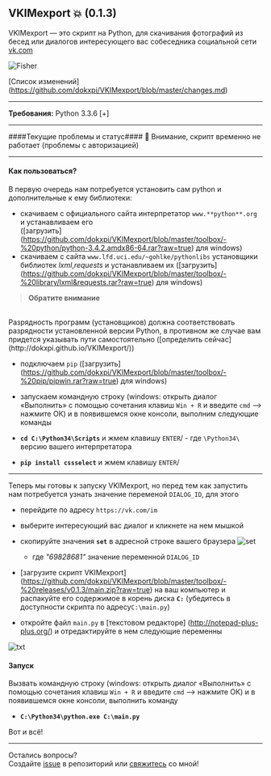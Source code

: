 ﻿## VKIMexport :boom: (0.1.3)

VKIMexport — это скрипт на Python, для скачивания фотографий из бесед или диалогов интересующего вас собеседника социальной сети [vk.com](https://vk.com)

![Fisher](https://raw.githubusercontent.com/dokxpi/VKIMexport/master/publish/cmd.main.py.gif)

[Список изменений] (https://github.com/dokxpi/VKIMexport/blob/master/changes.md)
***
**Требования:** Python 3.3.6 [+]
***
####Текущие проблемы и статус####
📌 Внимание, скрипт временно не работает (проблемы с авторизацией)
***
#### Как пользоваться?
В первую очередь нам потребуется установить сам python и дополнительные к ему библиотеки:
* скачиваем с официального сайта интерпретатор ```www.**python**.org``` и устанавливаем его <br/>
   ([загрузить] (https://github.com/dokxpi/VKIMexport/blob/master/toolbox/-%20python/python-3.4.2.amdx86-64.rar?raw=true) для windows)
* скачиваем с сайта ```www.lfd.uci.edu/~gohlke/pythonlibs``` установщики библиотек *lxml*,*requests* и устанавливаем их
   ([загрузить] (https://github.com/dokxpi/VKIMexport/blob/master/toolbox/-%20library/lxml&requests.rar?raw=true) для windows)

> **Обратите внимание**
<br/>
Разрядность программ (установщиков) должна соответствовать разрядности установленной версии Python, в противном же случае вам придется указывать пути самостоятельно ([определить сейчас] (http://dokxpi.github.io/VKIMexport/))
 
* подключаем ```pip``` ([загрузить] (https://github.com/dokxpi/VKIMexport/blob/master/toolbox/-%20pip/pipwin.rar?raw=true) для windows) 


* запускаем командную строку (windows: открыть диалог «Выполнить» с помощью сочетания клавиш  ```Win + R``` и введите ```cmd```  –> нажмите OК) и в появившемся окне консоли, выполним следующие команды 
 *  **```cd C:\Python34\Scripts```** и жмем клавишу ```ENTER```/ - где ```\Python34\``` версию вашего интерпретатора
 *  **```pip install cssselect```** и жмем клавишу ```ENTER```/ 

*** 
Теперь мы готовы к запуску VKIMexport, но перед тем как запустить нам потребуется узнать значение переменой ```DIALOG_ID```, для этого 
* перейдите по адресу ```https://vk.com/im```
* выберите интересующий вас диалог и кликнете на нем мышкой
* скопируйте значения **```set```** в адресной строке вашего браузера ![set](https://raw.githubusercontent.com/dokxpi/VKIMexport/master/publish/vkset.png)  
   - где *"69828681"* значение переменной ```DIALOG_ID```

* [загрузите скрипт VKIMexport] (https://github.com/dokxpi/VKIMexport/blob/master/toolbox/-%20releases/v0.1.3/main.zip?raw=true) на ваш компьютер и распакуйте его содержимое в корень диска **```C:```** (убедитесь в доступности скрипта по адресу```C:\main.py```)
* откройте файл ```main.py``` в [текстовом редакторе] (http://notepad-plus-plus.org/) и отредактируйте в нем следующие переменны
  
 ![txt](https://github.com/dokxpi/VKIMexport/blob/master/publish/main.py.png?raw=true)
          
#### Запуск
Вызвать командную строку (windows: открыть диалог «Выполнить» с помощью сочетания клавиш  ```Win + R``` и введите ```cmd```  –> нажмите OК) и в появившемся окне консоли, выполнить команду
* **```C:\Python34\python.exe C:\main.py```**  

Вот и всё!

*** 
Остались вопросы?<br/>
Создайте [issue](https://github.com/dokxpi/VKIMexport/issues) в репозиторий или [свяжитесь](http://dokxpi.github.io) со мной!
